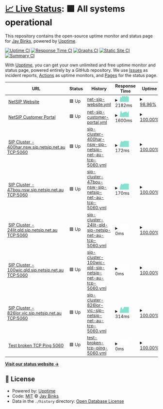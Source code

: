 # [📈 Live Status](https://jaybinks.github.io/test-uptime): <!--live status--> **🟩 All systems operational**

This repository contains the open-source uptime monitor and status page for [Jay Binks](https://jaybinks.github.io/test-uptime), powered by [Upptime](https://github.com/upptime/upptime).

[![Uptime CI](https://github.com/jaybinks/test-uptime/workflows/Uptime%20CI/badge.svg)](https://github.com/jaybinks/test-uptime/actions?query=workflow%3A%22Uptime+CI%22)
[![Response Time CI](https://github.com/jaybinks/test-uptime/workflows/Response%20Time%20CI/badge.svg)](https://github.com/jaybinks/test-uptime/actions?query=workflow%3A%22Response+Time+CI%22)
[![Graphs CI](https://github.com/jaybinks/test-uptime/workflows/Graphs%20CI/badge.svg)](https://github.com/jaybinks/test-uptime/actions?query=workflow%3A%22Graphs+CI%22)
[![Static Site CI](https://github.com/jaybinks/test-uptime/workflows/Static%20Site%20CI/badge.svg)](https://github.com/jaybinks/test-uptime/actions?query=workflow%3A%22Static+Site+CI%22)
[![Summary CI](https://github.com/jaybinks/test-uptime/workflows/Summary%20CI/badge.svg)](https://github.com/jaybinks/test-uptime/actions?query=workflow%3A%22Summary+CI%22)

With [Upptime](https://upptime.js.org), you can get your own unlimited and free uptime monitor and status page, powered entirely by a GitHub repository. We use [Issues](https://github.com/jaybinks/test-uptime/issues) as incident reports, [Actions](https://github.com/jaybinks/test-uptime/actions) as uptime monitors, and [Pages](https://jaybinks.github.io/test-uptime) for the status page.

<!--start: status pages-->
<!-- This summary is generated by Upptime (https://github.com/upptime/upptime) -->
<!-- Do not edit this manually, your changes will be overwritten -->
<!-- prettier-ignore -->
| URL | Status | History | Response Time | Uptime |
| --- | ------ | ------- | ------------- | ------ |
| <img alt="" src="https://favicons.githubusercontent.com/www.netsip.com.au" height="13"> [NetSIP Website](https://www.netsip.com.au) | 🟩 Up | [net-sip-website.yml](https://github.com/jaybinks/test-uptime/commits/HEAD/history/net-sip-website.yml) | <details><summary><img alt="Response time graph" src="./graphs/net-sip-website/response-time-week.png" height="20"> 2182ms</summary><br><a href="https://jaybinks.github.io/test-uptime/history/net-sip-website"><img alt="Response time 2175" src="https://img.shields.io/endpoint?url=https%3A%2F%2Fraw.githubusercontent.com%2Fjaybinks%2Ftest-uptime%2FHEAD%2Fapi%2Fnet-sip-website%2Fresponse-time.json"></a><br><a href="https://jaybinks.github.io/test-uptime/history/net-sip-website"><img alt="24-hour response time 2360" src="https://img.shields.io/endpoint?url=https%3A%2F%2Fraw.githubusercontent.com%2Fjaybinks%2Ftest-uptime%2FHEAD%2Fapi%2Fnet-sip-website%2Fresponse-time-day.json"></a><br><a href="https://jaybinks.github.io/test-uptime/history/net-sip-website"><img alt="7-day response time 2182" src="https://img.shields.io/endpoint?url=https%3A%2F%2Fraw.githubusercontent.com%2Fjaybinks%2Ftest-uptime%2FHEAD%2Fapi%2Fnet-sip-website%2Fresponse-time-week.json"></a><br><a href="https://jaybinks.github.io/test-uptime/history/net-sip-website"><img alt="30-day response time 2189" src="https://img.shields.io/endpoint?url=https%3A%2F%2Fraw.githubusercontent.com%2Fjaybinks%2Ftest-uptime%2FHEAD%2Fapi%2Fnet-sip-website%2Fresponse-time-month.json"></a><br><a href="https://jaybinks.github.io/test-uptime/history/net-sip-website"><img alt="1-year response time 2175" src="https://img.shields.io/endpoint?url=https%3A%2F%2Fraw.githubusercontent.com%2Fjaybinks%2Ftest-uptime%2FHEAD%2Fapi%2Fnet-sip-website%2Fresponse-time-year.json"></a></details> | <details><summary><a href="https://jaybinks.github.io/test-uptime/history/net-sip-website">98.96%</a></summary><a href="https://jaybinks.github.io/test-uptime/history/net-sip-website"><img alt="All-time uptime 99.35%" src="https://img.shields.io/endpoint?url=https%3A%2F%2Fraw.githubusercontent.com%2Fjaybinks%2Ftest-uptime%2FHEAD%2Fapi%2Fnet-sip-website%2Fuptime.json"></a><br><a href="https://jaybinks.github.io/test-uptime/history/net-sip-website"><img alt="24-hour uptime 100.00%" src="https://img.shields.io/endpoint?url=https%3A%2F%2Fraw.githubusercontent.com%2Fjaybinks%2Ftest-uptime%2FHEAD%2Fapi%2Fnet-sip-website%2Fuptime-day.json"></a><br><a href="https://jaybinks.github.io/test-uptime/history/net-sip-website"><img alt="7-day uptime 98.96%" src="https://img.shields.io/endpoint?url=https%3A%2F%2Fraw.githubusercontent.com%2Fjaybinks%2Ftest-uptime%2FHEAD%2Fapi%2Fnet-sip-website%2Fuptime-week.json"></a><br><a href="https://jaybinks.github.io/test-uptime/history/net-sip-website"><img alt="30-day uptime 99.71%" src="https://img.shields.io/endpoint?url=https%3A%2F%2Fraw.githubusercontent.com%2Fjaybinks%2Ftest-uptime%2FHEAD%2Fapi%2Fnet-sip-website%2Fuptime-month.json"></a><br><a href="https://jaybinks.github.io/test-uptime/history/net-sip-website"><img alt="1-year uptime 99.35%" src="https://img.shields.io/endpoint?url=https%3A%2F%2Fraw.githubusercontent.com%2Fjaybinks%2Ftest-uptime%2FHEAD%2Fapi%2Fnet-sip-website%2Fuptime-year.json"></a></details>
| <img alt="" src="https://favicons.githubusercontent.com/portal.overthewire.com.au" height="13"> [NetSIP Customer Portal](https://portal.overthewire.com.au/) | 🟩 Up | [net-sip-customer-portal.yml](https://github.com/jaybinks/test-uptime/commits/HEAD/history/net-sip-customer-portal.yml) | <details><summary><img alt="Response time graph" src="./graphs/net-sip-customer-portal/response-time-week.png" height="20"> 1600ms</summary><br><a href="https://jaybinks.github.io/test-uptime/history/net-sip-customer-portal"><img alt="Response time 1625" src="https://img.shields.io/endpoint?url=https%3A%2F%2Fraw.githubusercontent.com%2Fjaybinks%2Ftest-uptime%2FHEAD%2Fapi%2Fnet-sip-customer-portal%2Fresponse-time.json"></a><br><a href="https://jaybinks.github.io/test-uptime/history/net-sip-customer-portal"><img alt="24-hour response time 1950" src="https://img.shields.io/endpoint?url=https%3A%2F%2Fraw.githubusercontent.com%2Fjaybinks%2Ftest-uptime%2FHEAD%2Fapi%2Fnet-sip-customer-portal%2Fresponse-time-day.json"></a><br><a href="https://jaybinks.github.io/test-uptime/history/net-sip-customer-portal"><img alt="7-day response time 1600" src="https://img.shields.io/endpoint?url=https%3A%2F%2Fraw.githubusercontent.com%2Fjaybinks%2Ftest-uptime%2FHEAD%2Fapi%2Fnet-sip-customer-portal%2Fresponse-time-week.json"></a><br><a href="https://jaybinks.github.io/test-uptime/history/net-sip-customer-portal"><img alt="30-day response time 1614" src="https://img.shields.io/endpoint?url=https%3A%2F%2Fraw.githubusercontent.com%2Fjaybinks%2Ftest-uptime%2FHEAD%2Fapi%2Fnet-sip-customer-portal%2Fresponse-time-month.json"></a><br><a href="https://jaybinks.github.io/test-uptime/history/net-sip-customer-portal"><img alt="1-year response time 1625" src="https://img.shields.io/endpoint?url=https%3A%2F%2Fraw.githubusercontent.com%2Fjaybinks%2Ftest-uptime%2FHEAD%2Fapi%2Fnet-sip-customer-portal%2Fresponse-time-year.json"></a></details> | <details><summary><a href="https://jaybinks.github.io/test-uptime/history/net-sip-customer-portal">100.00%</a></summary><a href="https://jaybinks.github.io/test-uptime/history/net-sip-customer-portal"><img alt="All-time uptime 100.00%" src="https://img.shields.io/endpoint?url=https%3A%2F%2Fraw.githubusercontent.com%2Fjaybinks%2Ftest-uptime%2FHEAD%2Fapi%2Fnet-sip-customer-portal%2Fuptime.json"></a><br><a href="https://jaybinks.github.io/test-uptime/history/net-sip-customer-portal"><img alt="24-hour uptime 100.00%" src="https://img.shields.io/endpoint?url=https%3A%2F%2Fraw.githubusercontent.com%2Fjaybinks%2Ftest-uptime%2FHEAD%2Fapi%2Fnet-sip-customer-portal%2Fuptime-day.json"></a><br><a href="https://jaybinks.github.io/test-uptime/history/net-sip-customer-portal"><img alt="7-day uptime 100.00%" src="https://img.shields.io/endpoint?url=https%3A%2F%2Fraw.githubusercontent.com%2Fjaybinks%2Ftest-uptime%2FHEAD%2Fapi%2Fnet-sip-customer-portal%2Fuptime-week.json"></a><br><a href="https://jaybinks.github.io/test-uptime/history/net-sip-customer-portal"><img alt="30-day uptime 100.00%" src="https://img.shields.io/endpoint?url=https%3A%2F%2Fraw.githubusercontent.com%2Fjaybinks%2Ftest-uptime%2FHEAD%2Fapi%2Fnet-sip-customer-portal%2Fuptime-month.json"></a><br><a href="https://jaybinks.github.io/test-uptime/history/net-sip-customer-portal"><img alt="1-year uptime 100.00%" src="https://img.shields.io/endpoint?url=https%3A%2F%2Fraw.githubusercontent.com%2Fjaybinks%2Ftest-uptime%2FHEAD%2Fapi%2Fnet-sip-customer-portal%2Fuptime-year.json"></a></details>
| <img alt="" src="https://favicons.githubusercontent.com/null" height="13"> [SIP Cluster - 400har.nsw.sip.netsip.net.au TCP:5060](103.26.173.36) | 🟩 Up | [sip-cluster-400har-nsw-sip-netsip-net-au-tcp-5060.yml](https://github.com/jaybinks/test-uptime/commits/HEAD/history/sip-cluster-400har-nsw-sip-netsip-net-au-tcp-5060.yml) | <details><summary><img alt="Response time graph" src="./graphs/sip-cluster-400har-nsw-sip-netsip-net-au-tcp-5060/response-time-week.png" height="20"> 172ms</summary><br><a href="https://jaybinks.github.io/test-uptime/history/sip-cluster-400har-nsw-sip-netsip-net-au-tcp-5060"><img alt="Response time 174" src="https://img.shields.io/endpoint?url=https%3A%2F%2Fraw.githubusercontent.com%2Fjaybinks%2Ftest-uptime%2FHEAD%2Fapi%2Fsip-cluster-400har-nsw-sip-netsip-net-au-tcp-5060%2Fresponse-time.json"></a><br><a href="https://jaybinks.github.io/test-uptime/history/sip-cluster-400har-nsw-sip-netsip-net-au-tcp-5060"><img alt="24-hour response time 176" src="https://img.shields.io/endpoint?url=https%3A%2F%2Fraw.githubusercontent.com%2Fjaybinks%2Ftest-uptime%2FHEAD%2Fapi%2Fsip-cluster-400har-nsw-sip-netsip-net-au-tcp-5060%2Fresponse-time-day.json"></a><br><a href="https://jaybinks.github.io/test-uptime/history/sip-cluster-400har-nsw-sip-netsip-net-au-tcp-5060"><img alt="7-day response time 172" src="https://img.shields.io/endpoint?url=https%3A%2F%2Fraw.githubusercontent.com%2Fjaybinks%2Ftest-uptime%2FHEAD%2Fapi%2Fsip-cluster-400har-nsw-sip-netsip-net-au-tcp-5060%2Fresponse-time-week.json"></a><br><a href="https://jaybinks.github.io/test-uptime/history/sip-cluster-400har-nsw-sip-netsip-net-au-tcp-5060"><img alt="30-day response time 172" src="https://img.shields.io/endpoint?url=https%3A%2F%2Fraw.githubusercontent.com%2Fjaybinks%2Ftest-uptime%2FHEAD%2Fapi%2Fsip-cluster-400har-nsw-sip-netsip-net-au-tcp-5060%2Fresponse-time-month.json"></a><br><a href="https://jaybinks.github.io/test-uptime/history/sip-cluster-400har-nsw-sip-netsip-net-au-tcp-5060"><img alt="1-year response time 174" src="https://img.shields.io/endpoint?url=https%3A%2F%2Fraw.githubusercontent.com%2Fjaybinks%2Ftest-uptime%2FHEAD%2Fapi%2Fsip-cluster-400har-nsw-sip-netsip-net-au-tcp-5060%2Fresponse-time-year.json"></a></details> | <details><summary><a href="https://jaybinks.github.io/test-uptime/history/sip-cluster-400har-nsw-sip-netsip-net-au-tcp-5060">100.00%</a></summary><a href="https://jaybinks.github.io/test-uptime/history/sip-cluster-400har-nsw-sip-netsip-net-au-tcp-5060"><img alt="All-time uptime 100.00%" src="https://img.shields.io/endpoint?url=https%3A%2F%2Fraw.githubusercontent.com%2Fjaybinks%2Ftest-uptime%2FHEAD%2Fapi%2Fsip-cluster-400har-nsw-sip-netsip-net-au-tcp-5060%2Fuptime.json"></a><br><a href="https://jaybinks.github.io/test-uptime/history/sip-cluster-400har-nsw-sip-netsip-net-au-tcp-5060"><img alt="24-hour uptime 100.00%" src="https://img.shields.io/endpoint?url=https%3A%2F%2Fraw.githubusercontent.com%2Fjaybinks%2Ftest-uptime%2FHEAD%2Fapi%2Fsip-cluster-400har-nsw-sip-netsip-net-au-tcp-5060%2Fuptime-day.json"></a><br><a href="https://jaybinks.github.io/test-uptime/history/sip-cluster-400har-nsw-sip-netsip-net-au-tcp-5060"><img alt="7-day uptime 100.00%" src="https://img.shields.io/endpoint?url=https%3A%2F%2Fraw.githubusercontent.com%2Fjaybinks%2Ftest-uptime%2FHEAD%2Fapi%2Fsip-cluster-400har-nsw-sip-netsip-net-au-tcp-5060%2Fuptime-week.json"></a><br><a href="https://jaybinks.github.io/test-uptime/history/sip-cluster-400har-nsw-sip-netsip-net-au-tcp-5060"><img alt="30-day uptime 100.00%" src="https://img.shields.io/endpoint?url=https%3A%2F%2Fraw.githubusercontent.com%2Fjaybinks%2Ftest-uptime%2FHEAD%2Fapi%2Fsip-cluster-400har-nsw-sip-netsip-net-au-tcp-5060%2Fuptime-month.json"></a><br><a href="https://jaybinks.github.io/test-uptime/history/sip-cluster-400har-nsw-sip-netsip-net-au-tcp-5060"><img alt="1-year uptime 100.00%" src="https://img.shields.io/endpoint?url=https%3A%2F%2Fraw.githubusercontent.com%2Fjaybinks%2Ftest-uptime%2FHEAD%2Fapi%2Fsip-cluster-400har-nsw-sip-netsip-net-au-tcp-5060%2Fuptime-year.json"></a></details>
| <img alt="" src="https://favicons.githubusercontent.com/null" height="13"> [SIP Cluster - 47bou.nsw.sip.netsip.net.au TCP:5060](103.26.174.36) | 🟩 Up | [sip-cluster-47bou-nsw-sip-netsip-net-au-tcp-5060.yml](https://github.com/jaybinks/test-uptime/commits/HEAD/history/sip-cluster-47bou-nsw-sip-netsip-net-au-tcp-5060.yml) | <details><summary><img alt="Response time graph" src="./graphs/sip-cluster-47bou-nsw-sip-netsip-net-au-tcp-5060/response-time-week.png" height="20"> 170ms</summary><br><a href="https://jaybinks.github.io/test-uptime/history/sip-cluster-47bou-nsw-sip-netsip-net-au-tcp-5060"><img alt="Response time 173" src="https://img.shields.io/endpoint?url=https%3A%2F%2Fraw.githubusercontent.com%2Fjaybinks%2Ftest-uptime%2FHEAD%2Fapi%2Fsip-cluster-47bou-nsw-sip-netsip-net-au-tcp-5060%2Fresponse-time.json"></a><br><a href="https://jaybinks.github.io/test-uptime/history/sip-cluster-47bou-nsw-sip-netsip-net-au-tcp-5060"><img alt="24-hour response time 175" src="https://img.shields.io/endpoint?url=https%3A%2F%2Fraw.githubusercontent.com%2Fjaybinks%2Ftest-uptime%2FHEAD%2Fapi%2Fsip-cluster-47bou-nsw-sip-netsip-net-au-tcp-5060%2Fresponse-time-day.json"></a><br><a href="https://jaybinks.github.io/test-uptime/history/sip-cluster-47bou-nsw-sip-netsip-net-au-tcp-5060"><img alt="7-day response time 170" src="https://img.shields.io/endpoint?url=https%3A%2F%2Fraw.githubusercontent.com%2Fjaybinks%2Ftest-uptime%2FHEAD%2Fapi%2Fsip-cluster-47bou-nsw-sip-netsip-net-au-tcp-5060%2Fresponse-time-week.json"></a><br><a href="https://jaybinks.github.io/test-uptime/history/sip-cluster-47bou-nsw-sip-netsip-net-au-tcp-5060"><img alt="30-day response time 171" src="https://img.shields.io/endpoint?url=https%3A%2F%2Fraw.githubusercontent.com%2Fjaybinks%2Ftest-uptime%2FHEAD%2Fapi%2Fsip-cluster-47bou-nsw-sip-netsip-net-au-tcp-5060%2Fresponse-time-month.json"></a><br><a href="https://jaybinks.github.io/test-uptime/history/sip-cluster-47bou-nsw-sip-netsip-net-au-tcp-5060"><img alt="1-year response time 173" src="https://img.shields.io/endpoint?url=https%3A%2F%2Fraw.githubusercontent.com%2Fjaybinks%2Ftest-uptime%2FHEAD%2Fapi%2Fsip-cluster-47bou-nsw-sip-netsip-net-au-tcp-5060%2Fresponse-time-year.json"></a></details> | <details><summary><a href="https://jaybinks.github.io/test-uptime/history/sip-cluster-47bou-nsw-sip-netsip-net-au-tcp-5060">100.00%</a></summary><a href="https://jaybinks.github.io/test-uptime/history/sip-cluster-47bou-nsw-sip-netsip-net-au-tcp-5060"><img alt="All-time uptime 100.00%" src="https://img.shields.io/endpoint?url=https%3A%2F%2Fraw.githubusercontent.com%2Fjaybinks%2Ftest-uptime%2FHEAD%2Fapi%2Fsip-cluster-47bou-nsw-sip-netsip-net-au-tcp-5060%2Fuptime.json"></a><br><a href="https://jaybinks.github.io/test-uptime/history/sip-cluster-47bou-nsw-sip-netsip-net-au-tcp-5060"><img alt="24-hour uptime 100.00%" src="https://img.shields.io/endpoint?url=https%3A%2F%2Fraw.githubusercontent.com%2Fjaybinks%2Ftest-uptime%2FHEAD%2Fapi%2Fsip-cluster-47bou-nsw-sip-netsip-net-au-tcp-5060%2Fuptime-day.json"></a><br><a href="https://jaybinks.github.io/test-uptime/history/sip-cluster-47bou-nsw-sip-netsip-net-au-tcp-5060"><img alt="7-day uptime 100.00%" src="https://img.shields.io/endpoint?url=https%3A%2F%2Fraw.githubusercontent.com%2Fjaybinks%2Ftest-uptime%2FHEAD%2Fapi%2Fsip-cluster-47bou-nsw-sip-netsip-net-au-tcp-5060%2Fuptime-week.json"></a><br><a href="https://jaybinks.github.io/test-uptime/history/sip-cluster-47bou-nsw-sip-netsip-net-au-tcp-5060"><img alt="30-day uptime 100.00%" src="https://img.shields.io/endpoint?url=https%3A%2F%2Fraw.githubusercontent.com%2Fjaybinks%2Ftest-uptime%2FHEAD%2Fapi%2Fsip-cluster-47bou-nsw-sip-netsip-net-au-tcp-5060%2Fuptime-month.json"></a><br><a href="https://jaybinks.github.io/test-uptime/history/sip-cluster-47bou-nsw-sip-netsip-net-au-tcp-5060"><img alt="1-year uptime 100.00%" src="https://img.shields.io/endpoint?url=https%3A%2F%2Fraw.githubusercontent.com%2Fjaybinks%2Ftest-uptime%2FHEAD%2Fapi%2Fsip-cluster-47bou-nsw-sip-netsip-net-au-tcp-5060%2Fuptime-year.json"></a></details>
| <img alt="" src="https://favicons.githubusercontent.com/null" height="13"> [SIP Cluster - 24lit.qld.sip.netsip.net.au TCP:5060](24lit.qld..sip.netsip.net.au) | 🟩 Up | [sip-cluster-24lit-qld-sip-netsip-net-au-tcp-5060.yml](https://github.com/jaybinks/test-uptime/commits/HEAD/history/sip-cluster-24lit-qld-sip-netsip-net-au-tcp-5060.yml) | <details><summary><img alt="Response time graph" src="./graphs/sip-cluster-24lit-qld-sip-netsip-net-au-tcp-5060/response-time-week.png" height="20"> 0ms</summary><br><a href="https://jaybinks.github.io/test-uptime/history/sip-cluster-24lit-qld-sip-netsip-net-au-tcp-5060"><img alt="Response time 0" src="https://img.shields.io/endpoint?url=https%3A%2F%2Fraw.githubusercontent.com%2Fjaybinks%2Ftest-uptime%2FHEAD%2Fapi%2Fsip-cluster-24lit-qld-sip-netsip-net-au-tcp-5060%2Fresponse-time.json"></a><br><a href="https://jaybinks.github.io/test-uptime/history/sip-cluster-24lit-qld-sip-netsip-net-au-tcp-5060"><img alt="24-hour response time 0" src="https://img.shields.io/endpoint?url=https%3A%2F%2Fraw.githubusercontent.com%2Fjaybinks%2Ftest-uptime%2FHEAD%2Fapi%2Fsip-cluster-24lit-qld-sip-netsip-net-au-tcp-5060%2Fresponse-time-day.json"></a><br><a href="https://jaybinks.github.io/test-uptime/history/sip-cluster-24lit-qld-sip-netsip-net-au-tcp-5060"><img alt="7-day response time 0" src="https://img.shields.io/endpoint?url=https%3A%2F%2Fraw.githubusercontent.com%2Fjaybinks%2Ftest-uptime%2FHEAD%2Fapi%2Fsip-cluster-24lit-qld-sip-netsip-net-au-tcp-5060%2Fresponse-time-week.json"></a><br><a href="https://jaybinks.github.io/test-uptime/history/sip-cluster-24lit-qld-sip-netsip-net-au-tcp-5060"><img alt="30-day response time 0" src="https://img.shields.io/endpoint?url=https%3A%2F%2Fraw.githubusercontent.com%2Fjaybinks%2Ftest-uptime%2FHEAD%2Fapi%2Fsip-cluster-24lit-qld-sip-netsip-net-au-tcp-5060%2Fresponse-time-month.json"></a><br><a href="https://jaybinks.github.io/test-uptime/history/sip-cluster-24lit-qld-sip-netsip-net-au-tcp-5060"><img alt="1-year response time 0" src="https://img.shields.io/endpoint?url=https%3A%2F%2Fraw.githubusercontent.com%2Fjaybinks%2Ftest-uptime%2FHEAD%2Fapi%2Fsip-cluster-24lit-qld-sip-netsip-net-au-tcp-5060%2Fresponse-time-year.json"></a></details> | <details><summary><a href="https://jaybinks.github.io/test-uptime/history/sip-cluster-24lit-qld-sip-netsip-net-au-tcp-5060">100.00%</a></summary><a href="https://jaybinks.github.io/test-uptime/history/sip-cluster-24lit-qld-sip-netsip-net-au-tcp-5060"><img alt="All-time uptime 100.00%" src="https://img.shields.io/endpoint?url=https%3A%2F%2Fraw.githubusercontent.com%2Fjaybinks%2Ftest-uptime%2FHEAD%2Fapi%2Fsip-cluster-24lit-qld-sip-netsip-net-au-tcp-5060%2Fuptime.json"></a><br><a href="https://jaybinks.github.io/test-uptime/history/sip-cluster-24lit-qld-sip-netsip-net-au-tcp-5060"><img alt="24-hour uptime 100.00%" src="https://img.shields.io/endpoint?url=https%3A%2F%2Fraw.githubusercontent.com%2Fjaybinks%2Ftest-uptime%2FHEAD%2Fapi%2Fsip-cluster-24lit-qld-sip-netsip-net-au-tcp-5060%2Fuptime-day.json"></a><br><a href="https://jaybinks.github.io/test-uptime/history/sip-cluster-24lit-qld-sip-netsip-net-au-tcp-5060"><img alt="7-day uptime 100.00%" src="https://img.shields.io/endpoint?url=https%3A%2F%2Fraw.githubusercontent.com%2Fjaybinks%2Ftest-uptime%2FHEAD%2Fapi%2Fsip-cluster-24lit-qld-sip-netsip-net-au-tcp-5060%2Fuptime-week.json"></a><br><a href="https://jaybinks.github.io/test-uptime/history/sip-cluster-24lit-qld-sip-netsip-net-au-tcp-5060"><img alt="30-day uptime 100.00%" src="https://img.shields.io/endpoint?url=https%3A%2F%2Fraw.githubusercontent.com%2Fjaybinks%2Ftest-uptime%2FHEAD%2Fapi%2Fsip-cluster-24lit-qld-sip-netsip-net-au-tcp-5060%2Fuptime-month.json"></a><br><a href="https://jaybinks.github.io/test-uptime/history/sip-cluster-24lit-qld-sip-netsip-net-au-tcp-5060"><img alt="1-year uptime 100.00%" src="https://img.shields.io/endpoint?url=https%3A%2F%2Fraw.githubusercontent.com%2Fjaybinks%2Ftest-uptime%2FHEAD%2Fapi%2Fsip-cluster-24lit-qld-sip-netsip-net-au-tcp-5060%2Fuptime-year.json"></a></details>
| <img alt="" src="https://favicons.githubusercontent.com/null" height="13"> [SIP Cluster - 100wic.qld.sip.netsip.net.au TCP:5060](100wic.qld..sip.netsip.net.au) | 🟩 Up | [sip-cluster-100wic-qld-sip-netsip-net-au-tcp-5060.yml](https://github.com/jaybinks/test-uptime/commits/HEAD/history/sip-cluster-100wic-qld-sip-netsip-net-au-tcp-5060.yml) | <details><summary><img alt="Response time graph" src="./graphs/sip-cluster-100wic-qld-sip-netsip-net-au-tcp-5060/response-time-week.png" height="20"> 0ms</summary><br><a href="https://jaybinks.github.io/test-uptime/history/sip-cluster-100wic-qld-sip-netsip-net-au-tcp-5060"><img alt="Response time 0" src="https://img.shields.io/endpoint?url=https%3A%2F%2Fraw.githubusercontent.com%2Fjaybinks%2Ftest-uptime%2FHEAD%2Fapi%2Fsip-cluster-100wic-qld-sip-netsip-net-au-tcp-5060%2Fresponse-time.json"></a><br><a href="https://jaybinks.github.io/test-uptime/history/sip-cluster-100wic-qld-sip-netsip-net-au-tcp-5060"><img alt="24-hour response time 0" src="https://img.shields.io/endpoint?url=https%3A%2F%2Fraw.githubusercontent.com%2Fjaybinks%2Ftest-uptime%2FHEAD%2Fapi%2Fsip-cluster-100wic-qld-sip-netsip-net-au-tcp-5060%2Fresponse-time-day.json"></a><br><a href="https://jaybinks.github.io/test-uptime/history/sip-cluster-100wic-qld-sip-netsip-net-au-tcp-5060"><img alt="7-day response time 0" src="https://img.shields.io/endpoint?url=https%3A%2F%2Fraw.githubusercontent.com%2Fjaybinks%2Ftest-uptime%2FHEAD%2Fapi%2Fsip-cluster-100wic-qld-sip-netsip-net-au-tcp-5060%2Fresponse-time-week.json"></a><br><a href="https://jaybinks.github.io/test-uptime/history/sip-cluster-100wic-qld-sip-netsip-net-au-tcp-5060"><img alt="30-day response time 0" src="https://img.shields.io/endpoint?url=https%3A%2F%2Fraw.githubusercontent.com%2Fjaybinks%2Ftest-uptime%2FHEAD%2Fapi%2Fsip-cluster-100wic-qld-sip-netsip-net-au-tcp-5060%2Fresponse-time-month.json"></a><br><a href="https://jaybinks.github.io/test-uptime/history/sip-cluster-100wic-qld-sip-netsip-net-au-tcp-5060"><img alt="1-year response time 0" src="https://img.shields.io/endpoint?url=https%3A%2F%2Fraw.githubusercontent.com%2Fjaybinks%2Ftest-uptime%2FHEAD%2Fapi%2Fsip-cluster-100wic-qld-sip-netsip-net-au-tcp-5060%2Fresponse-time-year.json"></a></details> | <details><summary><a href="https://jaybinks.github.io/test-uptime/history/sip-cluster-100wic-qld-sip-netsip-net-au-tcp-5060">100.00%</a></summary><a href="https://jaybinks.github.io/test-uptime/history/sip-cluster-100wic-qld-sip-netsip-net-au-tcp-5060"><img alt="All-time uptime 100.00%" src="https://img.shields.io/endpoint?url=https%3A%2F%2Fraw.githubusercontent.com%2Fjaybinks%2Ftest-uptime%2FHEAD%2Fapi%2Fsip-cluster-100wic-qld-sip-netsip-net-au-tcp-5060%2Fuptime.json"></a><br><a href="https://jaybinks.github.io/test-uptime/history/sip-cluster-100wic-qld-sip-netsip-net-au-tcp-5060"><img alt="24-hour uptime 100.00%" src="https://img.shields.io/endpoint?url=https%3A%2F%2Fraw.githubusercontent.com%2Fjaybinks%2Ftest-uptime%2FHEAD%2Fapi%2Fsip-cluster-100wic-qld-sip-netsip-net-au-tcp-5060%2Fuptime-day.json"></a><br><a href="https://jaybinks.github.io/test-uptime/history/sip-cluster-100wic-qld-sip-netsip-net-au-tcp-5060"><img alt="7-day uptime 100.00%" src="https://img.shields.io/endpoint?url=https%3A%2F%2Fraw.githubusercontent.com%2Fjaybinks%2Ftest-uptime%2FHEAD%2Fapi%2Fsip-cluster-100wic-qld-sip-netsip-net-au-tcp-5060%2Fuptime-week.json"></a><br><a href="https://jaybinks.github.io/test-uptime/history/sip-cluster-100wic-qld-sip-netsip-net-au-tcp-5060"><img alt="30-day uptime 100.00%" src="https://img.shields.io/endpoint?url=https%3A%2F%2Fraw.githubusercontent.com%2Fjaybinks%2Ftest-uptime%2FHEAD%2Fapi%2Fsip-cluster-100wic-qld-sip-netsip-net-au-tcp-5060%2Fuptime-month.json"></a><br><a href="https://jaybinks.github.io/test-uptime/history/sip-cluster-100wic-qld-sip-netsip-net-au-tcp-5060"><img alt="1-year uptime 100.00%" src="https://img.shields.io/endpoint?url=https%3A%2F%2Fraw.githubusercontent.com%2Fjaybinks%2Ftest-uptime%2FHEAD%2Fapi%2Fsip-cluster-100wic-qld-sip-netsip-net-au-tcp-5060%2Fuptime-year.json"></a></details>
| <img alt="" src="https://favicons.githubusercontent.com/null" height="13"> [SIP Cluster - 826lor.vic.sip.netsip.net.au TCP:5060](826lor.vic.sip.netsip.net.au) | 🟩 Up | [sip-cluster-826lor-vic-sip-netsip-net-au-tcp-5060.yml](https://github.com/jaybinks/test-uptime/commits/HEAD/history/sip-cluster-826lor-vic-sip-netsip-net-au-tcp-5060.yml) | <details><summary><img alt="Response time graph" src="./graphs/sip-cluster-826lor-vic-sip-netsip-net-au-tcp-5060/response-time-week.png" height="20"> 314ms</summary><br><a href="https://jaybinks.github.io/test-uptime/history/sip-cluster-826lor-vic-sip-netsip-net-au-tcp-5060"><img alt="Response time 319" src="https://img.shields.io/endpoint?url=https%3A%2F%2Fraw.githubusercontent.com%2Fjaybinks%2Ftest-uptime%2FHEAD%2Fapi%2Fsip-cluster-826lor-vic-sip-netsip-net-au-tcp-5060%2Fresponse-time.json"></a><br><a href="https://jaybinks.github.io/test-uptime/history/sip-cluster-826lor-vic-sip-netsip-net-au-tcp-5060"><img alt="24-hour response time 336" src="https://img.shields.io/endpoint?url=https%3A%2F%2Fraw.githubusercontent.com%2Fjaybinks%2Ftest-uptime%2FHEAD%2Fapi%2Fsip-cluster-826lor-vic-sip-netsip-net-au-tcp-5060%2Fresponse-time-day.json"></a><br><a href="https://jaybinks.github.io/test-uptime/history/sip-cluster-826lor-vic-sip-netsip-net-au-tcp-5060"><img alt="7-day response time 314" src="https://img.shields.io/endpoint?url=https%3A%2F%2Fraw.githubusercontent.com%2Fjaybinks%2Ftest-uptime%2FHEAD%2Fapi%2Fsip-cluster-826lor-vic-sip-netsip-net-au-tcp-5060%2Fresponse-time-week.json"></a><br><a href="https://jaybinks.github.io/test-uptime/history/sip-cluster-826lor-vic-sip-netsip-net-au-tcp-5060"><img alt="30-day response time 320" src="https://img.shields.io/endpoint?url=https%3A%2F%2Fraw.githubusercontent.com%2Fjaybinks%2Ftest-uptime%2FHEAD%2Fapi%2Fsip-cluster-826lor-vic-sip-netsip-net-au-tcp-5060%2Fresponse-time-month.json"></a><br><a href="https://jaybinks.github.io/test-uptime/history/sip-cluster-826lor-vic-sip-netsip-net-au-tcp-5060"><img alt="1-year response time 319" src="https://img.shields.io/endpoint?url=https%3A%2F%2Fraw.githubusercontent.com%2Fjaybinks%2Ftest-uptime%2FHEAD%2Fapi%2Fsip-cluster-826lor-vic-sip-netsip-net-au-tcp-5060%2Fresponse-time-year.json"></a></details> | <details><summary><a href="https://jaybinks.github.io/test-uptime/history/sip-cluster-826lor-vic-sip-netsip-net-au-tcp-5060">100.00%</a></summary><a href="https://jaybinks.github.io/test-uptime/history/sip-cluster-826lor-vic-sip-netsip-net-au-tcp-5060"><img alt="All-time uptime 100.00%" src="https://img.shields.io/endpoint?url=https%3A%2F%2Fraw.githubusercontent.com%2Fjaybinks%2Ftest-uptime%2FHEAD%2Fapi%2Fsip-cluster-826lor-vic-sip-netsip-net-au-tcp-5060%2Fuptime.json"></a><br><a href="https://jaybinks.github.io/test-uptime/history/sip-cluster-826lor-vic-sip-netsip-net-au-tcp-5060"><img alt="24-hour uptime 100.00%" src="https://img.shields.io/endpoint?url=https%3A%2F%2Fraw.githubusercontent.com%2Fjaybinks%2Ftest-uptime%2FHEAD%2Fapi%2Fsip-cluster-826lor-vic-sip-netsip-net-au-tcp-5060%2Fuptime-day.json"></a><br><a href="https://jaybinks.github.io/test-uptime/history/sip-cluster-826lor-vic-sip-netsip-net-au-tcp-5060"><img alt="7-day uptime 100.00%" src="https://img.shields.io/endpoint?url=https%3A%2F%2Fraw.githubusercontent.com%2Fjaybinks%2Ftest-uptime%2FHEAD%2Fapi%2Fsip-cluster-826lor-vic-sip-netsip-net-au-tcp-5060%2Fuptime-week.json"></a><br><a href="https://jaybinks.github.io/test-uptime/history/sip-cluster-826lor-vic-sip-netsip-net-au-tcp-5060"><img alt="30-day uptime 100.00%" src="https://img.shields.io/endpoint?url=https%3A%2F%2Fraw.githubusercontent.com%2Fjaybinks%2Ftest-uptime%2FHEAD%2Fapi%2Fsip-cluster-826lor-vic-sip-netsip-net-au-tcp-5060%2Fuptime-month.json"></a><br><a href="https://jaybinks.github.io/test-uptime/history/sip-cluster-826lor-vic-sip-netsip-net-au-tcp-5060"><img alt="1-year uptime 100.00%" src="https://img.shields.io/endpoint?url=https%3A%2F%2Fraw.githubusercontent.com%2Fjaybinks%2Ftest-uptime%2FHEAD%2Fapi%2Fsip-cluster-826lor-vic-sip-netsip-net-au-tcp-5060%2Fuptime-year.json"></a></details>
| <img alt="" src="https://favicons.githubusercontent.com/null" height="13"> [Test broken TCP Ping 5060](1.2.3.4) | 🟩 Up | [test-broken-tcp-ping-5060.yml](https://github.com/jaybinks/test-uptime/commits/HEAD/history/test-broken-tcp-ping-5060.yml) | <details><summary><img alt="Response time graph" src="./graphs/test-broken-tcp-ping-5060/response-time-week.png" height="20"> 0ms</summary><br><a href="https://jaybinks.github.io/test-uptime/history/test-broken-tcp-ping-5060"><img alt="Response time 0" src="https://img.shields.io/endpoint?url=https%3A%2F%2Fraw.githubusercontent.com%2Fjaybinks%2Ftest-uptime%2FHEAD%2Fapi%2Ftest-broken-tcp-ping-5060%2Fresponse-time.json"></a><br><a href="https://jaybinks.github.io/test-uptime/history/test-broken-tcp-ping-5060"><img alt="24-hour response time 0" src="https://img.shields.io/endpoint?url=https%3A%2F%2Fraw.githubusercontent.com%2Fjaybinks%2Ftest-uptime%2FHEAD%2Fapi%2Ftest-broken-tcp-ping-5060%2Fresponse-time-day.json"></a><br><a href="https://jaybinks.github.io/test-uptime/history/test-broken-tcp-ping-5060"><img alt="7-day response time 0" src="https://img.shields.io/endpoint?url=https%3A%2F%2Fraw.githubusercontent.com%2Fjaybinks%2Ftest-uptime%2FHEAD%2Fapi%2Ftest-broken-tcp-ping-5060%2Fresponse-time-week.json"></a><br><a href="https://jaybinks.github.io/test-uptime/history/test-broken-tcp-ping-5060"><img alt="30-day response time 0" src="https://img.shields.io/endpoint?url=https%3A%2F%2Fraw.githubusercontent.com%2Fjaybinks%2Ftest-uptime%2FHEAD%2Fapi%2Ftest-broken-tcp-ping-5060%2Fresponse-time-month.json"></a><br><a href="https://jaybinks.github.io/test-uptime/history/test-broken-tcp-ping-5060"><img alt="1-year response time 0" src="https://img.shields.io/endpoint?url=https%3A%2F%2Fraw.githubusercontent.com%2Fjaybinks%2Ftest-uptime%2FHEAD%2Fapi%2Ftest-broken-tcp-ping-5060%2Fresponse-time-year.json"></a></details> | <details><summary><a href="https://jaybinks.github.io/test-uptime/history/test-broken-tcp-ping-5060">100.00%</a></summary><a href="https://jaybinks.github.io/test-uptime/history/test-broken-tcp-ping-5060"><img alt="All-time uptime 100.00%" src="https://img.shields.io/endpoint?url=https%3A%2F%2Fraw.githubusercontent.com%2Fjaybinks%2Ftest-uptime%2FHEAD%2Fapi%2Ftest-broken-tcp-ping-5060%2Fuptime.json"></a><br><a href="https://jaybinks.github.io/test-uptime/history/test-broken-tcp-ping-5060"><img alt="24-hour uptime 100.00%" src="https://img.shields.io/endpoint?url=https%3A%2F%2Fraw.githubusercontent.com%2Fjaybinks%2Ftest-uptime%2FHEAD%2Fapi%2Ftest-broken-tcp-ping-5060%2Fuptime-day.json"></a><br><a href="https://jaybinks.github.io/test-uptime/history/test-broken-tcp-ping-5060"><img alt="7-day uptime 100.00%" src="https://img.shields.io/endpoint?url=https%3A%2F%2Fraw.githubusercontent.com%2Fjaybinks%2Ftest-uptime%2FHEAD%2Fapi%2Ftest-broken-tcp-ping-5060%2Fuptime-week.json"></a><br><a href="https://jaybinks.github.io/test-uptime/history/test-broken-tcp-ping-5060"><img alt="30-day uptime 100.00%" src="https://img.shields.io/endpoint?url=https%3A%2F%2Fraw.githubusercontent.com%2Fjaybinks%2Ftest-uptime%2FHEAD%2Fapi%2Ftest-broken-tcp-ping-5060%2Fuptime-month.json"></a><br><a href="https://jaybinks.github.io/test-uptime/history/test-broken-tcp-ping-5060"><img alt="1-year uptime 100.00%" src="https://img.shields.io/endpoint?url=https%3A%2F%2Fraw.githubusercontent.com%2Fjaybinks%2Ftest-uptime%2FHEAD%2Fapi%2Ftest-broken-tcp-ping-5060%2Fuptime-year.json"></a></details>

<!--end: status pages-->

[**Visit our status website →**](https://jaybinks.github.io/test-uptime)

## 📄 License

- Powered by: [Upptime](https://github.com/upptime/upptime)
- Code: [MIT](./LICENSE) © [Jay Binks](https://jaybinks.github.io/test-uptime)
- Data in the `./history` directory: [Open Database License](https://opendatacommons.org/licenses/odbl/1-0/)
